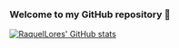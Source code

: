 ### Welcome to my GitHub repository 👋

<!--
**RaquelLores/RaquelLores** 

- 🔭 I’m currently working on a Web Development Bootcamp called FemCoders, supported by Google.
- 🌱 I’m currently learning Full Stack development.
- 👯 I’m looking to collaborate on front-end & back-end projects.
- 💬 Ask me about user interface and user experience (UI, UX)
- 😄 Pronouns: she/her
-->
[![RaquelLores' GitHub stats](https://github-readme-stats.vercel.app/api?username=raquellores)](https://github.com/raquellores/github-readme-stats&include_all_commits=true)

